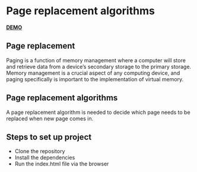 # Page replacement algorithms

**[DEMO](https://csfx-py.github.com/paging-simulation)**

## Page replacement

Paging is a function of memory management where a computer will store and retrieve data from a device’s secondary storage to the primary storage. Memory management is a crucial aspect of any computing device, and paging specifically is important to the implementation of virtual memory.

## Page replacement algorithms

A page replacement algorithm is needed to decide which page needs to be replaced when new page comes in.

## Steps to set up project

- Clone the repository
- Install the dependencies
- Run the index.html file via the browser